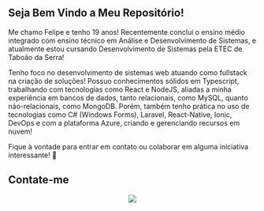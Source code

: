 ## Seja Bem Vindo a Meu Repositório! 

Me chamo Felipe e tenho 19 anos! Recentemente conclui o ensino médio integrado com ensino
técnico em Análise e Desenvolvimento de Sistemas, e atualmente estou cursando Desenvolvimento de Sistemas pela ETEC de Taboão da Serra! 

Tenho foco no desenvolvimento de sistemas web atuando como fullstack na criação de soluções! Possuo conhecimentos sólidos em Typescript, trabalhando com tecnologias como React e NodeJS, aliadas a minha experiência em bancos de dados, tanto relacionais, como MySQL, quanto não-relacionais, como MongoDB. Porém, também tenho prática no uso de tecnologias como C# (Windows Forms), Laravel, React-Native, Ionic, DevOps e com a plataforma Azure, criando e gerenciando recursos em nuvem!


Fique à vontade para entrar em contato ou colaborar em alguma iniciativa interessante! 👋 
<!-- 
<div align="center">
  <a href="https://github.com/FelipeDinizSantos">
  <img height="180em" src="https://github-readme-stats-sigma-five.vercel.app/api/top-langs/?username=FelipeDinizSantos&layout=compact&langs_count=20&theme=tokyonight"/>
  <br/>
</div> 

## Conhecimento nas seguintes tecnologias
    
<div style="display: inline_block"><br>
  <img align="center" alt="felipe-nodeJS" height="60" width="60" src="https://github.com/devicons/devicon/blob/master/icons/nodejs/nodejs-original.svg">
  <img align="center" alt="felipe-Csharp" height="60" width="60" src="https://github.com/devicons/devicon/blob/master/icons/csharp/csharp-original.svg">
  <img align="center" alt="felipe-reactNative" height="60" width="60" src="https://github.com/devicons/devicon/blob/master/icons/react/react-original.svg">
  <img align="center" alt="felipe-javascript" height="60" width="60" src="https://github.com/devicons/devicon/blob/master/icons/javascript/javascript-original.svg">
  <img align="center" alt="felipe-mySql" height="60" width="60" src="https://github.com/devicons/devicon/blob/master/icons/mysql/mysql-original.svg">
  <img align="center" alt="felipe-php" height="60" width="60" src="https://github.com/devicons/devicon/blob/master/icons/php/php-original.svg">
  <img align="center" alt="felipe-apache" height="60" width="60" src="https://github.com/devicons/devicon/blob/master/icons/apache/apache-original.svg">
  <img align="center" alt="felipe-css" height="60" width="60" src="https://github.com/devicons/devicon/blob/master/icons/css3/css3-original.svg">
  <img align="center" alt="felipe-html" height="60" width="60" src="https://github.com/devicons/devicon/blob/master/icons/html5/html5-original.svg">
</div> -->

  ## Contate-me 
 
<div align="center"> 
  <a href="https://br.linkedin.com/in/felipe-diniz-dos-santos-7251a2266" target="_blank"><img src="https://img.shields.io/badge/LinkedIn-0077B5?style=for-the-badge&logo=linkedin&logoColor=white" target="_blank"></img></a>
</div>
